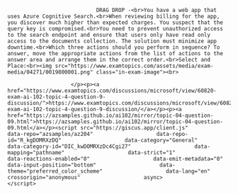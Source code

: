<p class="card-text">
							
								DRAG DROP -<br>You have a web app that uses Azure Cognitive Search.<br>When reviewing billing for the app, you discover much higher than expected charges. You suspect that the query key is compromised.<br>You need to prevent unauthorized access to the search endpoint and ensure that users only have read only access to the documents collection. The solution must minimize app downtime.<br>Which three actions should you perform in sequence? To answer, move the appropriate actions from the list of actions to the answer area and arrange them in the correct order.<br>Select and Place:<br><img src="https://www.examtopics.com/assets/media/exam-media/04271/0019800001.png" class="in-exam-image"><br>
							
						</p><p><a href="https://www.examtopics.com/discussions/microsoft/view/60820-exam-ai-102-topic-4-question-9-discussion/">https://www.examtopics.com/discussions/microsoft/view/60820-exam-ai-102-topic-4-question-9-discussion/</a></p><p><a href="https://azsamples.github.io/ai102/mirror/topic-04-question-09.html">https://azsamples.github.io/ai102/mirror/topic-04-question-09.html</a></p><script src="https://giscus.app/client.js"                    data-repo="azsamples/az204"                    data-repo-id="R_kgDOMRXzDQ"                    data-category="General"                    data-category-id="DIC_kwDOMRXzDc4Cgi27"                    data-mapping="pathname"                    data-strict="1"                    data-reactions-enabled="0"                    data-emit-metadata="0"                    data-input-position="bottom"                    data-theme="preferred_color_scheme"                    data-lang="en"                    crossorigin="anonymous"                    async>                    </script>